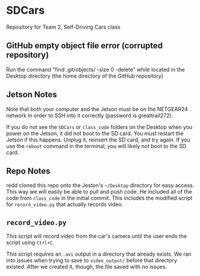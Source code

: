 # SDCars

Repository for Team 2, Self-Driving Cars class

## GitHub empty object file error (corrupted repository)

Run the command "find .git/objects/ -size 0 -delete" while located in the Desktop directory (the home directory of the GitHub repository)

## Jetson Notes

Note that both your computer and the Jetson must be on the NETGEAR24 network in order to SSH into it correctly (password is greattrail272).

If you do not see the `SDCars` or `class_code` folders on the Desktop when you power on the Jetson, it did not boot to the SD card. You must restart the Jetson if this happens. Unplug it, reinsert the SD card, and try again. If you use the `reboot` command in the terminal, you will likely not boot to the SD card. 

## Repo Notes

redd cloned this repo onto the Jeston's `~/Desktop` directory for easy access. This way we will easily be able to pull and push code. He included all of the code from `class_code` in the initial commit. This includes the modified script for `record_video.py` that actually records video.

## `record_video.py`

This script will record video from the car's camera until the user ends the script using `Ctrl+C`.

This script requires an `.avi` output in a directory that already exists. We ran into issues when trying to save to `video_output/` before that directory existed. After we created it, though, the file saved with no issues.

